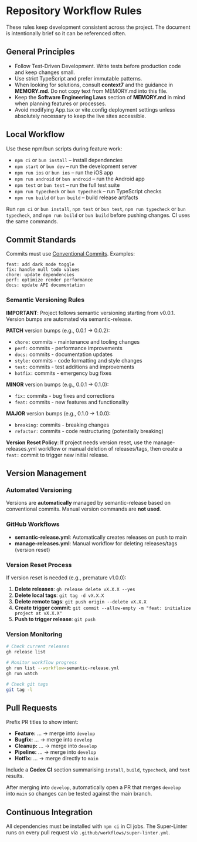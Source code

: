 # Repository Workflow Rules

These rules keep development consistent across the project. The document is intentionally brief so it can be referenced often.

## General Principles

- Follow Test-Driven Development. Write tests before production code and keep changes small.
- Use strict TypeScript and prefer immutable patterns.
- When looking for solutions, consult **context7** and the guidance in **MEMORY.md**. Do not copy text from MEMORY.md into this file.
- Keep the **Software Engineering Laws** section of **MEMORY.md** in mind when
  planning features or processes.
- Avoid modifying App.tsx or vite.config deployment settings unless absolutely necessary to keep the live sites accessible.

## Local Workflow

Use these npm/bun scripts during feature work:

- `npm ci` or `bun install` – install dependencies
- `npm start` or `bun dev` – run the development server
- `npm run ios` or `bun ios` – run the iOS app
- `npm run android` or `bun android` – run the Android app
- `npm test` or `bun test` – run the full test suite
- `npm run typecheck` or `bun typecheck` – run TypeScript checks
- `npm run build` or `bun build` – build release artifacts

Run `npm ci` or `bun install`, `npm test` or `bun test`, `npm run typecheck` or `bun typecheck`, and `npm run build` or `bun build` before pushing changes. CI uses the same commands.

## Commit Standards

Commits must use [Conventional Commits](https://www.conventionalcommits.org/en/v1.0.0/). Examples:

```
feat: add dark mode toggle
fix: handle null todo values  
chore: update dependencies
perf: optimize render performance
docs: update API documentation
```

### Semantic Versioning Rules

**IMPORTANT**: Project follows semantic versioning starting from v0.0.1. Version bumps are automated via semantic-release.

**PATCH** version bumps (e.g., 0.0.1 → 0.0.2):
- `chore:` commits - maintenance and tooling changes
- `perf:` commits - performance improvements
- `docs:` commits - documentation updates
- `style:` commits - code formatting and style changes
- `test:` commits - test additions and improvements
- `hotfix:` commits - emergency bug fixes

**MINOR** version bumps (e.g., 0.0.1 → 0.1.0):
- `fix:` commits - bug fixes and corrections
- `feat:` commits - new features and functionality

**MAJOR** version bumps (e.g., 0.1.0 → 1.0.0):
- `breaking:` commits - breaking changes
- `refactor:` commits - code restructuring (potentially breaking)

**Version Reset Policy**: If project needs version reset, use the manage-releases.yml workflow or manual deletion of releases/tags, then create a `feat:` commit to trigger new initial release.

## Version Management

### Automated Versioning

Versions are **automatically** managed by semantic-release based on conventional commits. Manual version commands are **not used**.

### GitHub Workflows

- **semantic-release.yml**: Automatically creates releases on push to main
- **manage-releases.yml**: Manual workflow for deleting releases/tags (version reset)

### Version Reset Process

If version reset is needed (e.g., premature v1.0.0):

1. **Delete releases**: `gh release delete vX.X.X --yes`
2. **Delete local tags**: `git tag -d vX.X.X`
3. **Delete remote tags**: `git push origin --delete vX.X.X`
4. **Create trigger commit**: `git commit --allow-empty -m "feat: initialize project at vX.X.X"`
5. **Push to trigger release**: `git push`

### Version Monitoring

```bash
# Check current releases
gh release list

# Monitor workflow progress
gh run list --workflow=semantic-release.yml
gh run watch

# Check git tags
git tag -l
```

## Pull Requests

Prefix PR titles to show intent:

- **Feature:** … → merge into `develop`
- **Bugfix:** … → merge into `develop`
- **Cleanup:** … → merge into `develop`
- **Pipeline:** … → merge into `develop`
- **Hotfix:** … → merge directly to `main`

Include a **Codex CI** section summarising `install`, `build`, `typecheck`, and `test` results.

After merging into `develop`, automatically open a PR that merges `develop` into `main` so changes can be tested against the main branch.

## Continuous Integration

All dependencies must be installed with `npm ci` in CI jobs. The Super-Linter runs on every pull request via `.github/workflows/super-linter.yml`.
